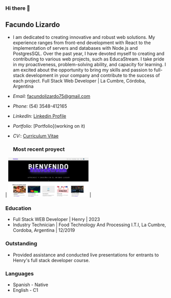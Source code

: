 ### Hi there 👋
## Facundo Lizardo
- I am dedicated to creating innovative and robust web solutions. My experience ranges from front-end development with React to the implementation of servers and databases with Node.js and PostgresSQL. Over the past year, I have devoted myself to creating and contributing to various web projects, such as EducaStream. I take pride in my proactiveness, problem-solving ability, and capacity for learning. I am excited about the opportunity to bring my skills and passion to full-stack development in your company and contribute to the success of each project.
Full Stack Web Developer | La Cumbre, Córdoba, Argentina

- *Email:* facundolizardo75@gmail.com
- *Phone:* (54) 3548-412165
- *LinkedIn:* [Linkedin Profile](https://www.linkedin.com/in/facundolizardo/)
- *Portfolio:* [Portfolio](working on it)
- *CV:*: [Curriculum Vitae](https://docs.google.com/document/d/1ZFe7vaJfPOXd_lmddXrbIjsafCzxjSk5vcgBnBeCY9I)


  ### Most recent proyect
 | [<img src="./Educastream.PNG" alt="educaStream" width="250">](https://educastream.vercel.app/) |



### Education

- Full Stack WEB Developer | Henry | 2023
- Industry Technician | Food Technology And Processing I.T.I, La Cumbre, Cordoba, Argentina | 12/2019

### Outstanding

- Provided assistance and conducted live presentations for entrants to Henry's full stack developer course.

### Languages

- Spanish - Native
- English - C1



